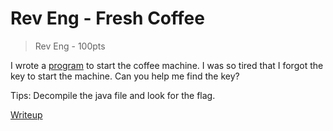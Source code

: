 # Rev Eng - Fresh Coffee

> Rev Eng - 100pts

I wrote a [program](Keygen.class) to start the coffee machine. I was so tired that I forgot the key to start the machine. Can you help me find the key?

Tips:
Decompile the java file and look for the flag.

[Writeup](./writeup.md)
